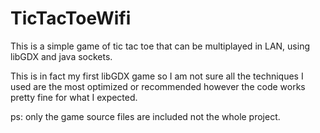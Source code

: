 # TicTacToeWifi

This is a simple game of tic tac toe that can be multiplayed in LAN, using libGDX and java sockets.

This is in fact my first libGDX game so I am not sure all the techniques I used are the most optimized or recommended however the code works pretty fine for what I expected.

ps: only the game source files are included not the whole project.
